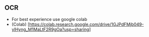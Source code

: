 ## OCR

* For best experience use google colab
* (Colab) [https://colab.research.google.com/drive/1GJPdFMjb049-ylHyng_M1MaLtF2R9gOa?usp=sharing]
